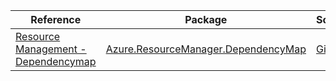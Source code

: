 | Reference | Package | Source |
|---|---|---|
|[Resource Management - Dependencymap](resourcemanager.dependencymap-readme.md)|[Azure.ResourceManager.DependencyMap](https://www.nuget.org/packages/Azure.ResourceManager.DependencyMap)|[GitHub](https://github.com/Azure/azure-sdk-for-net/blob/main/sdk/dependencymap/Azure.ResourceManager.DependencyMap)|
